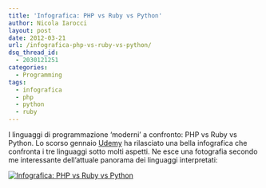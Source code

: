 ```yaml
---
title: 'Infografica: PHP vs Ruby vs Python'
author: Nicola Iarocci
layout: post
date: 2012-03-21
url: /infografica-php-vs-ruby-vs-python/
dsq_thread_id:
  - 2030121251
categories:
  - Programming
tags:
  - infografica
  - php
  - python
  - ruby
---
```

I linguaggi di programmazione &#8216;moderni&#8217; a confronto: PHP vs Ruby vs Python. Lo scorso gennaio <a title="Code Wars: PHP vs Ruby vs Python – Who Reigns Supreme [Infographic]" href="http://www.udemy.com/blog/modern-language-wars/" target="_blank">Udemy</a> ha rilasciato una bella infografica che confronta i tre linguaggi sotto molti aspetti. Ne esce una fotografia secondo me interessante dell&#8217;attuale panorama dei linguaggi interpretati: <!--more-->

<a href="http://i2.wp.com/nicolaiarocci.com/wp-content/uploads/PROGRAMMING-LANGUAGE-31.png" rel="lightbox[4742]"><img class="alignright size-full wp-image-4744" title="Infografica: PHP vs Ruby vs Python" src="http://i2.wp.com/nicolaiarocci.com/wp-content/uploads/PROGRAMMING-LANGUAGE-31.png?fit=525%2C2922" alt="Infografica: PHP vs Ruby vs Python" srcset="http://i2.wp.com/nicolaiarocci.com/wp-content/uploads/PROGRAMMING-LANGUAGE-31.png?w=1000 1000w, http://i2.wp.com/nicolaiarocci.com/wp-content/uploads/PROGRAMMING-LANGUAGE-31.png?resize=184%2C1024 184w" sizes="(max-width: 525px) 100vw, 525px" data-recalc-dims="1" /></a>
